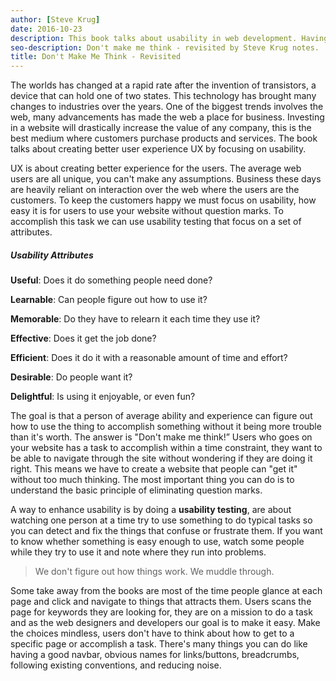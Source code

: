 ```yaml
---
author: [Steve Krug]
date: 2016-10-23
description: This book talks about usability in web development. Having better user experience will bring more users to your website. The best way to increase user experience is by doing usability testing on your website. Usability is about people and how they understand how to use things. The trick is "Don't make me think".
seo-description: Don't make me think - revisited by Steve Krug notes.
title: Don't Make Me Think - Revisited
---
```


The worlds has changed at a rapid rate after the invention of transistors, a device that can hold one of two states. This technology has brought many changes to industries over the years. One of the biggest trends involves the web, many advancements has made the web a place for business. Investing in a website will drastically increase the value of any company, this is the best medium where customers purchase products and services. The book talks about creating better user experience UX by focusing on usability.

UX is about creating better experience for the users. The average web users are all unique, you can't make any assumptions. Business these days are heavily reliant on interaction over the web where the users are the customers. To keep the customers happy we must focus on usability, how easy it is for users to use your website without question marks. To accomplish this task we can use usability testing that focus on a set of attributes.

##### Usability Attributes

**Useful**: Does it do something people need done?

**Learnable**: Can people figure out how to use it?

**Memorable**: Do they have to relearn it each time they use it?

**Effective**: Does it get the job done?

**Efficient**: Does it do it with a reasonable amount of time and effort?

**Desirable**: Do people want it?

**Delightful**: Is using it enjoyable, or even fun?

The goal is that a person of average ability and experience can figure out how to use the thing to accomplish something without it being more trouble than it's worth. The answer is "Don't make me think!” Users who goes on your website has a task to accomplish within a time constraint, they want to be able to navigate through the site without wondering if they are doing it right. This means we have to create a website that people can "get it" without too much thinking. The most important thing you can do is to understand the basic principle of eliminating question marks.

A way to enhance usability is by doing a **usability testing**, are about watching one person at a time try to use something to do typical tasks so you can detect and fix the things that confuse or frustrate them. If you want to know whether something is easy enough to use, watch some people while they try to use it and note where they run into problems.

> We don't figure out how things work. We muddle through.

Some take away from the books are most of the time people glance at each page and click and navigate to things that attracts them. Users scans the page for keywords they are looking for, they are on a mission to do a task and as the web designers and developers our goal is to make it easy. Make the choices mindless, users don't have to think about how to get to a specific page or accomplish a task. There's many things you can do like having a good navbar, obvious names for links/buttons, breadcrumbs, following existing conventions, and reducing noise.
